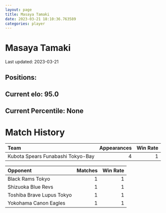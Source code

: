 ```yaml
---  
layout: page  
title: Masaya Tamaki  
date: 2023-03-21 18:10:36.763589  
categories: player  
---
```

# Masaya Tamaki


Last updated: 2023-03-21
## Positions: 

## Current elo: 95.0

## Current Percentile: None

# Match History


| Team                              |   Appearances |   Win Rate |
|:----------------------------------|--------------:|-----------:|
| Kubota Spears Funabashi Tokyo-Bay |             4 |          1 |

| Opponent                  |   Matches |   Win Rate |
|:--------------------------|----------:|-----------:|
| Black Rams Tokyo          |         1 |          1 |
| Shizuoka Blue Revs        |         1 |          1 |
| Toshiba Brave Lupus Tokyo |         1 |          1 |
| Yokohama Canon Eagles     |         1 |          1 |